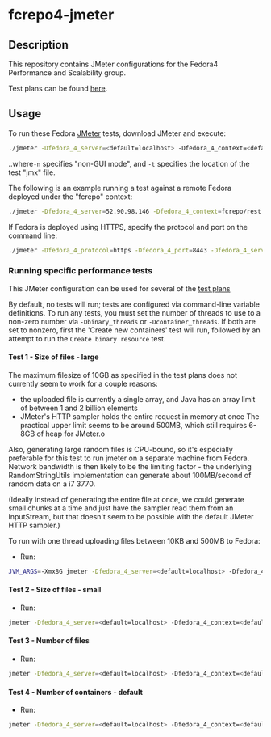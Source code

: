 # fcrepo4-jmeter

## Description

This repository contains JMeter configurations for the Fedora4 Performance and Scalability group.

Test plans can be found [here](https://wiki.duraspace.org/display/FF/Performance+and+Scalability+Test+Plans).

## Usage

To run these Fedora [JMeter](http://jmeter.apache.org/) tests, download JMeter and execute:
```bash
./jmeter -Dfedora_4_server=<default=localhost> -Dfedora_4_context=<default=rest> -n -t <path/to/fcrepo4-jmeter>/fedora.jmx
```
..where`-n` specifies "non-GUI mode", and `-t` specifies the location of the test "jmx" file.

The following is an example running a test against a remote Fedora deployed under the "fcrepo" context:
```bash
./jmeter -Dfedora_4_server=52.90.98.146 -Dfedora_4_context=fcrepo/rest -n -t fedora.jmx
```

If Fedora is deployed using HTTPS, specify the protocol and port on the command line:
```bash
./jmeter -Dfedora_4_protocol=https -Dfedora_4_port=8443 -Dfedora_4_server=<default=localhost> -Dfedora_4_context=<default=rest> -n -t <path/to/fcrepo4-jmeter>/fedora.jmx
```

### Running specific performance tests

This JMeter configuration can be used for several of the [test plans](https://wiki.duraspace.org/display/FF/Performance+and+Scalability+Test+Plans)

By default, no tests will run; tests are configured via command-line variable
definitions. To run any tests, you must set the number of threads to use to a
non-zero number via `-Dbinary_threads` or `-Dcontainer_threads`. If both are
set to nonzero, first the 'Create new containers' test will run, followed by an
attempt to run the `Create binary resource` test.

#### Test 1 - Size of files - large

The maximum filesize of 10GB as specified in the test plans does not currently seem to work for a couple reasons:
 - the uploaded file is currently a single array, and Java has an array limit of between 1 and 2 billion elements
 - JMeter's HTTP sampler holds the entire request in memory at once
The practical upper limit seems to be around 500MB, which still requires 6-8GB of heap for JMeter.o

Also, generating large random files is CPU-bound, so it's especially preferable
for this test to run jmeter on a separate machine from Fedora. Network
bandwidth is then likely to be the limiting factor - the underlying
RandomStringUtils implementation can generate about 100MB/second of random
data on a i7 3770.

(Ideally instead of generating the entire file at once, we could generate small
chunks at a time and just have the sampler read them from an InputStream, but
that doesn't seem to be possible with the default JMeter HTTP sampler.)

To run with one thread uploading files between 10KB and 500MB to Fedora: 

* Run:
```bash 
JVM_ARGS=-Xmx8G jmeter -Dfedora_4_server=<default=localhost> -Dfedora_4_context=<default=rest> -Dfilesize_min=10000 -Dfilesize_max=500000000 -Dbinary_threads=1 -n -t <path/to/fcrepo4-jmeter>/fedora.jmx 
```

#### Test 2 - Size of files - small

* Run:
```bash 
jmeter -Dfedora_4_server=<default=localhost> -Dfedora_4_context=<default=rest> -Dfilesize_min=0 -Dfilesize_max=4096 -Dbinary_threads=1 -n -t <path/to/fcrepo4-jmeter>/fedora.jmx
```

#### Test 3 - Number of files

* Run:
```bash
jmeter -Dfedora_4_server=<default=localhost> -Dfedora_4_context=<default=rest> -Dfilesize_min=10000 -Dfilesize_max=100000 -Dbinary_threads=1 -n -t <path/to/fcrepo4-jmeter>/fedora.jmx
```

#### Test 4 - Number of containers - default

* Run:
```bash
jmeter -Dfedora_4_server=<default=localhost> -Dfedora_4_context=<default=rest> -Dcontainer_threads=1 -n -t <path/to/fcrepo4-jmeter>/fedora.jmx
```
